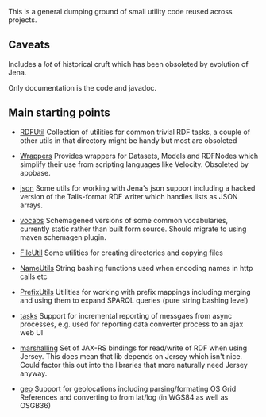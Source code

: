 This is a general dumping ground of small utility code reused across projects. 

## Caveats

Includes a *lot* of historical cruft which has been obsoleted by evolution of Jena.

Only documentation is the code and javadoc.

## Main starting points

   * [RDFUtil](https://github.com/epimorphics/lib/tree/master/src/main/java/com/epimorphics/rdfutil/RDFUtil.java)
Collection of utilities for common trivial RDF tasks, a couple of other utils in that directory might be handy but most are obsoleted

   * [Wrappers](https://github.com/epimorphics/lib/tree/master/src/main/java/com/epimorphics/rdfutil/RDFUtil.java)
Provides wrappers for Datasets, Models and RDFNodes which simplify their use from scripting languages like Velocity. Obsoleted by appbase.

   * [json](https://github.com/epimorphics/lib/tree/master/src/main/java/com/epimorphics/json)
Some utils for working with Jena's json support including a hacked version of the Talis-format RDF writer which handles lists as JSON arrays. 
   
   * [vocabs](https://github.com/epimorphics/lib/tree/master/src/main/java/com/epimorphics/vocabs)
Schemagened versions of some common vocabularies, currently static rather than built form source. Should migrate to using maven schemagen plugin. 

   * [FileUtil](https://github.com/epimorphics/lib/tree/master/src/main/java/com/epimorphics/util/FileUtil.java) 
Some utilities for creating directories and copying files 

   * [NameUtils](https://github.com/epimorphics/lib/tree/master/src/main/java/com/epimorphics/util/NameUtils.java)
String bashing functions used when encoding names in http calls etc

   * [PrefixUtils](https://github.com/epimorphics/lib/tree/master/src/main/java/com/epimorphics/util/PrefixUtils.java)
Utilities for working with prefix mappings including merging and using them to expand SPARQL queries (pure string bashing level)

   * [tasks](https://github.com/epimorphics/lib/tree/master/src/main/java/com/epimorphics/tasks)
Support for incremental reporting of messgaes from async processes, e.g. used for reporting data converter process to an ajax web UI

   * [marshalling](https://github.com/epimorphics/lib/tree/master/src/main/java/com/epimorphics/webapi/marshalling)
Set of JAX-RS bindings for read/write of RDF when using Jersey.  This does mean that lib depends on Jersey which isn't nice. Could factor this out into the libraries that more naturally need Jersey anyway. 


   * [geo](https://github.com/epimorphics/lib/tree/master/src/main/java/com/epimorphics/geo)
Support for geolocations including parsing/formating OS Grid References and converting to from lat/log (in WGS84 as well as OSGB36) 
